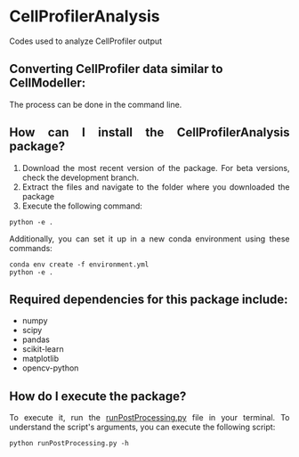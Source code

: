 # CellProfilerAnalysis
Codes used to analyze CellProfiler output


## Converting CellProfiler data similar to CellModeller:
<div align="justify">
The process can be done in the command line.

## How can I install the CellProfilerAnalysis package?
1. Download the most recent version of the package. For beta versions, check the development branch.
2. Extract the files and navigate to the folder where you downloaded the package
3. Execute the following command:
```
python -e .
```

Additionally, you can set it up in a new conda environment using these commands:
```
conda env create -f environment.yml
python -e .
```

## Required dependencies for this package include:
- numpy
- scipy
- pandas
- scikit-learn
- matplotlib
- opencv-python

## How do I execute the package?
To execute it, run the <a href="runningAnalysis/runPostProcessing.py">runPostProcessing.py</a> file in your terminal. To understand the script's arguments, you can execute the following script:
```
python runPostProcessing.py -h
```

